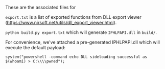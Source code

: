 These are the associated files for []()

`export.txt` is a list of exported functions from DLL export viewer (https://www.nirsoft.net/utils/dll_export_viewer.html). 

`python build.py export.txt` which will generate `IPHLPAPI.dll` in `build/`. 

For convenience, we've attached a pre-generated IPHLPAPI.dll which will execute the default payload: 

```
system("powershell -command echo DLL sideloading successful as $(whoami) > C:\\\\pwned");
```
